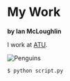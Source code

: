 # My Work

**by Ian McLoughlin**

I work at [ATU](https://www.atu.ie/).

![Penguins](https://allisonhorst.github.io/palmerpenguins/reference/figures/lter_penguins.png)


```bash
$ python script.py
```